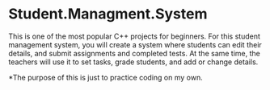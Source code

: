 # Student.Managment.System
This is one of the most popular C++ projects for beginners.
For this student management system, 
you will create a system where students can edit their details, 
and submit assignments and completed tests. 
At the same time, 
the teachers will use it to set tasks, 
grade students, and add or change details.

*The purpose of this is just to practice coding on my own.
